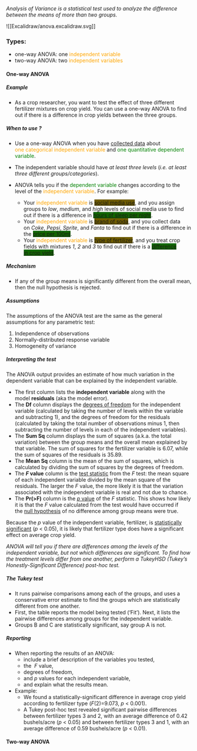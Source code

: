 *Analysis of Variance is a statistical test used to analyze the difference between the means of more than two groups.*

![[Excalidraw/anova.excalidraw.svg]]

### Types:
- one-way ANOVA: one <font color="orange">independent variable</font>
- two-way ANOVA: two <font color="orange">independent variables</font>

#### One-way ANOVA
##### Example
- As a crop researcher, you want to test the effect of three different fertilizer mixtures on crop yield. You can use a one-way ANOVA to find out if there is a difference in crop yields between the three groups.
##### When to use ?
- Use a one-way ANOVA when you have [collected data](https://www.scribbr.com/methodology/data-collection/) about <font color="orange">one categorical independent variable </font>and <font color="green">one quantitative dependent variable</font>. 
- The independent variable should have *at least three* *levels* (*i.e. at least three different groups/categories*).

- ANOVA tells you if the <font color="green">dependent variable</font> changes according to the level of the <font color="orange">independent variable</font>. For example:

	- Your <font color="orange">independent variable</font> is <u style="background-color:#6F5C00">social media use</u>, and you assign groups to *low*, *medium*, and *high* levels of social media use to find out if there is a difference in <u style="background-color:#116600">hours of sleep per night</u>.
	- Your <font color="orange">independent variable</font> is <u style="background-color:#6F5C00">brand of soda</u>, and you collect data on *Coke*, *Pepsi*, *Sprite*, and *Fanta* to find out if there is a difference in the <u style="background-color:#116600">price per 100ml</u>.
	- Your <font color="orange">independent variable</font> is <u style="background-color:#6F5C00">type of fertilizer</u>, and you treat crop fields with mixtures *1*, *2* and *3* to find out if there is a <u style="background-color:#116600">difference in crop yield</u>.

##### Mechanism 
- If any of the group means is significantly different from the overall mean, then the null hypothesis is rejected.

##### Assumptions
The assumptions of the ANOVA test are the same as the general assumptions for any parametric test:

1.  Independence of observations
2.  Normally-distributed response variable
3.  Homogeneity of variance

##### Interpreting the test
The ANOVA output provides an estimate of how much variation in the dependent variable that can be explained by the independent variable.

-   The first column lists the **independent variable** along with the model **residuals** (aka the model error).
-   The **Df** column displays the [degrees of freedom](https://www.scribbr.com/statistics/degrees-of-freedom/) for the independent variable (calculated by taking the number of levels within the variable and subtracting 1), and the degrees of freedom for the residuals (calculated by taking the total number of observations minus 1, then subtracting the number of levels in each of the independent variables).
-   The **Sum Sq** column displays the sum of squares (a.k.a. the total variation) between the group means and the overall mean explained by that variable. The sum of squares for the fertilizer variable is 6.07, while the sum of squares of the residuals is 35.89.
-   The **Mean Sq** column is the mean of the sum of squares, which is calculated by dividing the sum of squares by the degrees of freedom.
-   The **_F_ value** column is the [test statistic](https://www.scribbr.com/statistics/test-statistic/) from the _F_ test: the mean square of each independent variable divided by the mean square of the residuals. The larger the _F_ value, the more likely it is that the variation associated with the independent variable is real and not due to chance.
-   The **Pr(>F)** column is the [_p_ value](https://www.scribbr.com/statistics/p-value/) of the _F_ statistic. This shows how likely it is that the _F_ value calculated from the test would have occurred if the [null hypothesis](https://www.scribbr.com/statistics/null-and-alternative-hypotheses/) of no difference among group means were true.

Because the _p_ value of the independent variable, fertilizer, is [statistically significant](https://www.scribbr.com/statistics/statistical-significance/) (_p_ < 0.05), it is likely that fertilizer type does have a significant effect on average crop yield.

*ANOVA will tell you if there are differences among the levels of the independent variable, but not which differences are significant. To find how the treatment levels differ from one another, perform a TukeyHSD (Tukey’s Honestly-Significant Difference) post-hoc test.*

##### The Tukey test
- It runs pairwise comparisons among each of the groups, and uses a conservative error estimate to find the groups which are statistically different from one another.
- First, the table reports the model being tested (‘Fit’). Next, it lists the pairwise differences among groups for the independent variable.
- Groups B and C are statistically significant, say group A is not.

##### Reporting
- When reporting the results of an ANOVA:
	- include a brief description of the variables you tested, 
	- the  _F_ value, 
	- degrees of freedom, 
	- and _p_ values for each independent variable, 
	- and explain what the results mean.
- Example:
	- We found a statistically-significant difference in average crop yield according to fertilizer type (_F_(2)=9.073, _p_ < 0.001). 
	- A Tukey post-hoc test revealed significant pairwise differences between fertilizer types 3 and 2, with an average difference of 0.42 bushels/acre (_p_ < 0.05) and between fertilizer types 3 and 1, with an average difference of 0.59 bushels/acre (_p_ < 0.01).

#### Two-way ANOVA
